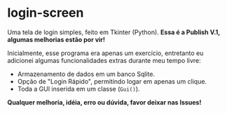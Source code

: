 # login-screen
 Uma tela de login simples, feito em Tkinter (Python). **Essa é a Publish V.1, algumas melhorias estão por vir!**
 
 Inicialmente, esse programa era apenas um exercício, entretanto eu adicionei algumas funcionalidades extras durante meu tempo livre:
 * Armazenamento de dados em um banco Sqlite.
 * Opção de "Login Rápido", permitindo logar em apenas um clique.
 * Toda a GUI inserida em um classe (`Gui()`).

**Qualquer melhoria, idéia, erro ou dúvida, favor deixar nas Issues!**
